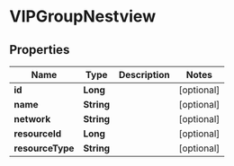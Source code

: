 # VIPGroupNestview

## Properties
Name | Type | Description | Notes
------------ | ------------- | ------------- | -------------
**id** | **Long** |  |  [optional]
**name** | **String** |  |  [optional]
**network** | **String** |  |  [optional]
**resourceId** | **Long** |  |  [optional]
**resourceType** | **String** |  |  [optional]
